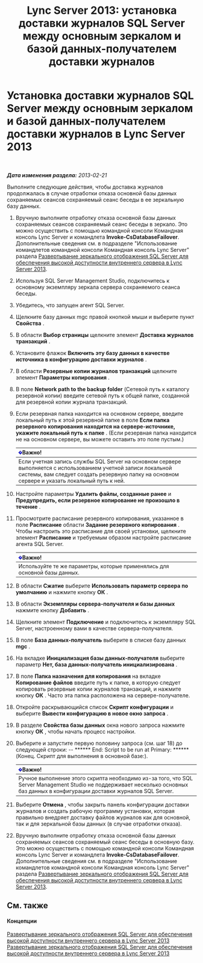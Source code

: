 ﻿---
title: 'Lync Server 2013: установка доставки журналов SQL Server между основным зеркалом и базой данных-получателем доставки журналов'
TOCTitle: Установка доставки журналов SQL Server между основным зеркалом и базой данных-получателем доставки журналов
ms:assetid: 4e8e9ce9-4301-47f2-a0c3-669afeb53295
ms:mtpsurl: https://technet.microsoft.com/ru-ru/library/JJ204887(v=OCS.15)
ms:contentKeyID: 49309729
ms.date: 05/19/2016
mtps_version: v=OCS.15
ms.translationtype: HT
---

# Установка доставки журналов SQL Server между основным зеркалом и базой данных-получателем доставки журналов в Lync Server 2013

 

_**Дата изменения раздела:** 2013-02-21_

Выполните следующие действия, чтобы доставка журналов продолжалась в случае отработки отказа основной базы данных сохраняемых сеансов сохраняемый сеанс беседы в ее зеркальную базу данных.

1.  Вручную выполните отработку отказа основной базы данных сохраняемых сеансов сохраняемый сеанс беседы в зеркало. Это можно осуществить с помощью командной консоли Командная консоль Lync Server и командлета **Invoke-CsDatabaseFailover**. Дополнительные сведения см. в подразделе "Использование командлетов командной консоли Командная консоль Lync Server" раздела [Развертывание зеркального отображения SQL Server для обеспечения высокой доступности внутреннего сервера в Lync Server 2013](lync-server-2013-deploying-sql-mirroring-for-back-end-server-high-availability.md).

2.  Используя SQL Server Management Studio, подключитесь к основному экземпляру зеркала сервера сохраняемого сеанса беседы.

3.  Убедитесь, что запущен агент SQL Server.

4.  Щелкните базу данных mgc правой кнопкой мыши и выберите пункт **Свойства** .

5.  В области **Выбор страницы** щелкните элемент **Доставка журналов транзакций** .

6.  Установите флажок **Включить эту базу данных в качестве источника в конфигурацию доставки журналов** .

7.  В области **Резервные копии журналов транзакций** щелкните элемент **Параметры копирования** .

8.  В поле **Network path to the backup folder** (Сетевой путь к каталогу резервной копии) введите сетевой путь к общей папке, созданной для резервной копии журнала транзакций.

9.  Если резервная папка находится на основном сервере, введите локальный путь к этой резервной папке в поле **Если папка резервного копирования находится на сервере-источнике, укажите локальный путь к папке** . (Если резервная папка находится не на основном сервере, вы можете оставить это поле пустым.)
    
    <table>
    <thead>
    <tr class="header">
    <th><img src="images/JJ618369.important(OCS.15).gif" title="important" alt="important" />Важно!</th>
    </tr>
    </thead>
    <tbody>
    <tr class="odd">
    <td>Если учетная запись службы SQL Server на основном сервере выполняется с использованием учетной записи локальной системы, вам следует создать резервную папку на основном сервере и указать локальный путь к ней.</td>
    </tr>
    </tbody>
    </table>


10. Настройте параметры **Удалить файлы, созданные ранее** и **Предупредить, если резервное копирование не произошло в течение** .

11. Просмотрите расписание резервного копирования, указанное в поле **Расписание** области **Задание резервного копирования** . Чтобы настроить это расписание для своей установки, щелкните элемент **Расписание** и требуемым образом настройте расписание агента SQL Server.
    
    <table>
    <thead>
    <tr class="header">
    <th><img src="images/JJ618369.important(OCS.15).gif" title="important" alt="important" />Важно!</th>
    </tr>
    </thead>
    <tbody>
    <tr class="odd">
    <td>Используйте те же параметры, которые применялись для основной базы данных.</td>
    </tr>
    </tbody>
    </table>


12. В области **Сжатие** выберите **Использовать параметр сервера по умолчанию** и нажмите кнопку **ОК** .

13. В области **Экземпляры сервера-получателя и базы данных** нажмите кнопку **Добавить** .

14. Щелкните элемент **Подключение** и подключитесь к экземпляру SQL Server, настроенному вами в качестве сервера-получателя.

15. В поле **База данных-получатель** выберите в списке базу данных **mgc** .

16. На вкладке **Инициализация базы данных-получателя** выберите параметр **Нет, база данных-получатель инициализирована** .

17. В поле **Папка назначения для копирования** на вкладке **Копирование файлов** введите путь к папке, в которую следует копировать резервные копии журналов транзакций, и нажмите кнопку **ОК** . Часто эта папка расположена на сервере-получателе.

18. Откройте раскрывающийся список **Скрипт конфигурации** и выберите **Вывести конфигурацию в новое окно запроса** .

19. В разделе **Свойства базы данных** окна нового запроса нажмите кнопку **ОК** , чтобы начать процесс настройки.

20. Выберите и запустите первую половину запроса (см. шаг 18) до следующей строки: -- \*\*\*\*\*\* End: Script to be run at Primary: \*\*\*\*\*\* (Конец. Скрипт для выполнения в основной базе:).
    
    <table>
    <thead>
    <tr class="header">
    <th><img src="images/JJ618369.important(OCS.15).gif" title="important" alt="important" />Важно!</th>
    </tr>
    </thead>
    <tbody>
    <tr class="odd">
    <td>Ручное выполнение этого скрипта необходимо из-за того, что SQL Server Management Studio не поддерживает несколько основных баз данных в конфигурации доставки журналов SQL Server.</td>
    </tr>
    </tbody>
    </table>


21. Выберите **Отмена** , чтобы закрыть панель конфигурации доставки журналов и создать рабочую программу установки, которая правильно внедряет доставку файлов журналов как для основной, так и для зеркальной базы данных (в случае отработки отказа).

22. Вручную выполните отработку отказа основной базы данных сохраняемых сеансов сохраняемый сеанс беседы в основную базу. Это можно осуществить с помощью командной консоли Командная консоль Lync Server и командлета **Invoke-CsDatabaseFailover**. Дополнительные сведения см. в подразделе "Использование командлетов командной консоли Командная консоль Lync Server" раздела [Развертывание зеркального отображения SQL Server для обеспечения высокой доступности внутреннего сервера в Lync Server 2013](lync-server-2013-deploying-sql-mirroring-for-back-end-server-high-availability.md).

## См. также

#### Концепции

[Развертывание зеркального отображения SQL Server для обеспечения высокой доступности внутреннего сервера в Lync Server 2013](lync-server-2013-deploying-sql-mirroring-for-back-end-server-high-availability.md)  
[Развертывание зеркального отображения SQL Server для обеспечения высокой доступности внутреннего сервера в Lync Server 2013](lync-server-2013-deploying-sql-mirroring-for-back-end-server-high-availability.md)

